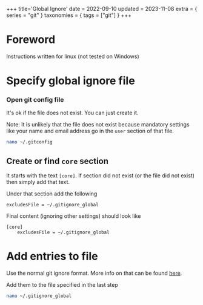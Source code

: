 +++
title='Global Ignore'
date = 2022-09-10
updated = 2023-11-08
extra = { series = "git" }
taxonomies = { tags = ["git"] }
+++

# Foreword

Instructions written for linux (not tested on Windows)

# Specify global ignore file

### Open git config file

It's ok if the file does not exist.
You can just create it.

Note: It is unlikely that the file does not exist
because mandatory settings like your name and email address go in the `user` section of that file.

```sh
nano ~/.gitconfig
```

## Create or find `core` section

It starts with the text `[core]`.
If section did not exist (or the file did not exist) then simply add that text.

Under that section add the following

```
excludesFile = ~/.gitignore_global
```

Final content (ignoring other settings) should look like

```
[core]
	excludesFile = ~/.gitignore_global
```

# Add entries to file

Use the normal git ignore format. More info on that can be found [here](https://git-scm.com/docs/gitignore#_pattern_format).

Add them to the file specified in the last step

```sh
nano ~/.gitignore_global
```
